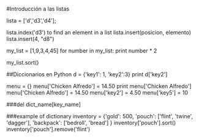 #Introducción a las listas

lista = ['d','d3','d4'];

lista.index('d3') to find an element in a list
lista.insert(posicion, elemento)
lista.insert(4, "d8")

my_list = [1,9,3,4,45]
for number in my_list:
  print number * 2

my_list.sort()

##Diccionarios en Python
d = {'key1': 1, 'key2':3}
print d['key2']

menu = {}
menu['Chicken Alfredo'] = 14.50
print menu['Chicken Alfredo']
menu['Chicken Alfredo'] = 14.50
menu['key2'] = 4.50
menu['key5'] = 10

###del dict_name[key_name]

###example of dictionary
inventory = {'gold': 500, 
'pouch': ['flint', 'twine', 'dagger'],
'backpack': ['bedroll', 'bread']
}
inventory['pouch'].sort()
inventory['pouch'].remove('flint')




